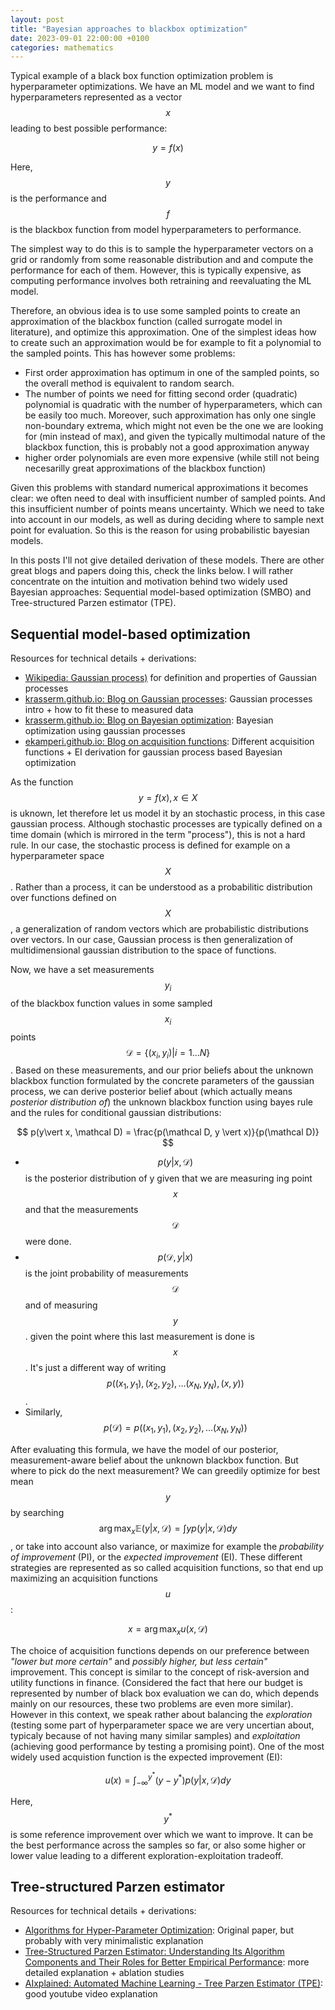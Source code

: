 ```yaml
---
layout: post
title: "Bayesian approaches to blackbox optimization"
date: 2023-09-01 22:00:00 +0100
categories: mathematics
---
```

Typical example of a black box function optimization problem is hyperparameter optimizations. We have an ML model and we want to find hyperparameters represented as a vector $$x$$ leading to best possible performance:

$$ y = f(x) $$

Here, $$y$$ is the performance and $$f$$ is the blackbox function from model hyperparameters to performance.

The simplest way to do this is to sample the hyperparameter vectors on a grid or randomly from some reasonable distribution and and compute the performance for each of them. However, this is typically expensive, as computing performance involves both retraining and reevaluating the ML model.

Therefore, an obvious idea is to use some sampled points to create an approximation of the blackbox function (called surrogate model in literature), and optimize this approximation. One of the simplest ideas how to create such an approximation would be for example to fit a polynomial to the sampled points. This has however some problems:
- First order approximation has optimum in one of the sampled points, so the overall method is equivalent to random search.
- The number of points we need for fitting second order (quadratic) polynomial is quadratic with the number of hyperparameters, which can be easily too much. Moreover, such approximation has only one single non-boundary extrema, which might not even be the one we are looking for (min instead of max), and given the typically multimodal nature of the blackbox function, this is probably not a good approximation anyway
- higher order polynomials are even more expensive (while still not being necesarilly great approximations of the blackbox function)

Given this problems with standard numerical approximations it becomes clear: we often need to deal with insufficient number of sampled points. And this insufficient number of points means uncertainty. Which we need to take into account in our models, as well as during deciding where to sample next point for evaluation. So this is the reason for using probabilistic bayesian models.

In this posts I'll not give detailed derivation of these models. There are other great blogs and papers doing this,  check the links below. I will rather concentrate on the intuition and motivation behind two widely used Bayesian approaches: Sequential model-based optimization (SMBO) and Tree-structured Parzen estimator (TPE).

## Sequential model-based optimization
Resources for technical details + derivations:
- [Wikipedia: Gaussian process)](https://en.wikipedia.org/wiki/Gaussian_process) for definition and properties of Gaussian processes
- [krasserm.github.io: Blog on Gaussian processes](https://krasserm.github.io/2018/03/19/gaussian-processes/): Gaussian processes intro + how to fit these to measured data
- [krasserm.github.io: Blog on Bayesian optimization](https://krasserm.github.io/2018/03/21/bayesian-optimization/): Bayesian optimization using gaussian processes
- [ekamperi.github.io: Blog on acquisition functions](https://ekamperi.github.io/machine%20learning/2021/06/11/acquisition-functions.html): Different acquisition functions + EI derivation for gaussian process based Bayesian optimization

As the function $$y=f(x), x \in X$$ is uknown, let therefore let us model it by an stochastic process, in this case gaussian process. Although stochastic processes are typically defined on a time domain (which is mirrored in the term "process"), this is not a hard rule. In our case, the stochastic process is defined for example on a hyperparameter space $$X$$. Rather than a process, it can be understood as a probabilitic distribution over functions defined on $$X$$, a generalization of random vectors which are probabilistic distributions over vectors. In our case, Gaussian process is then generalization of multidimensional gaussian distribution to the space of functions. 

Now, we have a set measurements $$y_i$$ of the blackbox function values in some sampled $$x_i$$ points $$\mathcal D = \{(x_i, y_i) \vert i=1...N\}$$. Based on these measurements, and our prior beliefs about the unknown blackbox function formulated by the concrete parameters of the gaussian process, we can derive posterior belief about (which actually means *posterior distribution of*) the unknown blackbox function using bayes rule and the rules for conditional gaussian distributions:

$$ p(y\vert x, \mathcal D) = \frac{p(\mathcal D, y \vert x)}{p(\mathcal D)} $$

- $$p(y\vert x, \mathcal D)$$ is the posterior distribution of y given that we are measuring ing point $$x$$ and that the measurements $$\mathcal D$$ were done.
- $$p(\mathcal D, y \vert x)$$ is the joint probability of measurements $$\mathcal D$$ and of measuring $$y$$. given the point where this last measurement is done is $$x$$. It's just a different way of writing $$p((x_1, y_1), (x_2, y_2), \dots (x_N, y_N), (x, y))$$.
- Similarly, $$p(\mathcal D) = p((x_1, y_1), (x_2, y_2), \dots (x_N, y_N))$$

After evaluating this formula, we have the model of our posterior, measurement-aware belief about the unknown blackbox function. But where to pick do the next measurement? We can greedily optimize for best mean $$y$$ by searching $$\arg\max_x \mathbb E(y \vert x, \mathcal D) = \int y p(y \vert x, \mathcal D) dy$$, or take into account also variance, or maximize for example the *probability of improvement* (PI), or the *expected improvement* (EI). These different strategies are represented as so called acquisition functions, so that end up maximizing an acquisition functions $$u$$:

$$ x = \arg\max_x u(x, \mathcal D)$$

The choice of acquisition functions depends on our preference between *"lower but more certain"* and *possibly higher, but less certain"* improvement. This concept is similar to the concept of risk-aversion and utility functions in finance. (Considered the fact that here our budget is represented by number of black box evaluation we can do, which depends mainly on our resources, these two problems are even more similar). However in this context, we speak rather about balancing the *exploration* (testing some part of hyperparameter space we are very uncertian about, typicaly because of not having many similar samples) and *exploitation* (achieving good performance by testing a promising point). One of the most widely used acquistion function is the expected improvement (EI):

$$ u(x) = \int_{-\infty}^{y^*} (y-y^*) p(y \vert x, \mathcal D) dy$$

Here, $$ y^* $$ is some reference improvement over which we want to improve. It can be the best performance across the samples so far, or also some higher or lower value leading to a different exploration-exploitation tradeoff.

## Tree-structured Parzen estimator
Resources for technical details + derivations:
- [Algorithms for Hyper-Parameter Optimization](https://proceedings.neurips.cc/paper_files/paper/2011/file/86e8f7ab32cfd12577bc2619bc635690-Paper.pdf): Original paper, but probably with very minimalistic explanation
- [Tree-Structured Parzen Estimator: Understanding Its Algorithm Components and Their Roles for Better Empirical Performance](https://arxiv.org/abs/2304.11127): more detailed explanation + ablation studies
- [AIxplained: Automated Machine Learning - Tree Parzen Estimator (TPE)](https://www.youtube.com/watch?v=bcy6A57jAwI): good youtube video explanation
